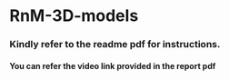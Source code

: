 # RnM-3D-models

### Kindly refer to the readme pdf for instructions. 

#### You can refer the video link provided in the report pdf

